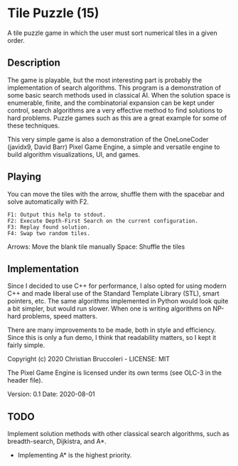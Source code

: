 # Tile Puzzle (15)

A tile puzzle game in which the user must sort numerical tiles in a given order.

## Description

The game is playable, but the most interesting part is probably the
implementation of search algorithms. This program is a demonstration of some
basic search methods used in classical AI. When the solution space is
enumerable, finite, and the combinatorial expansion can be kept under control,
search algorithms are a very effective method to find solutions to hard
problems. Puzzle games such as this are a great example for some of these
techniques.

This very simple game is also a demonstration of the OneLoneCoder (javidx9,
David Barr) Pixel Game Engine, a simple and versatile engine to build algorithm
visualizations, UI, and games.

## Playing

You can move the tiles with the arrow, shuffle them with the spacebar and solve
automatically with F2.

    F1: Output this help to stdout.
    F2: Execute Depth-First Search on the current configuration.
    F3: Replay found solution.
    F4: Swap two random tiles.
Arrows: Move the blank tile manually
 Space: Shuffle the tiles

## Implementation

Since I decided to use C++ for performance, I also opted for using modern C++
and made liberal use of the Standard Template Library (STL), smart pointers,
etc. The same algorithms implemented in Python would look quite a bit simpler,
but would run slower. When one is writing algorithms on NP-hard problems, speed
matters.

There are many improvements to be made, both in style and efficiency. Since this
is only a fun demo, I think that readability matters, so I kept it fairly
simple.

Copyright (c) 2020 Christian Bruccoleri - LICENSE: MIT

The Pixel Game Engine is licensed under its own terms (see OLC-3 in the header
file).

Version: 0.1
Date:    2020-08-01

## TODO

Implement solution methods with other classical search algorithms, such as
breadth-search, Dijkistra, and A*.

- Implementing A* is the highest priority.